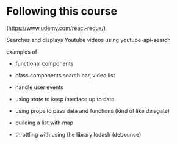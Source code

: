 # Following this course

(https://www.udemy.com/react-redux/)

Searches and displays Youtube videos
using youtube-api-search

examples of 
- functional components
- class components
search bar, video list

- handle user events
- using *state* to keep interface up to date
- using props to pass data and functions (kind of like delegate)
- building a list with map

- throttling with using the library lodash (debounce)
